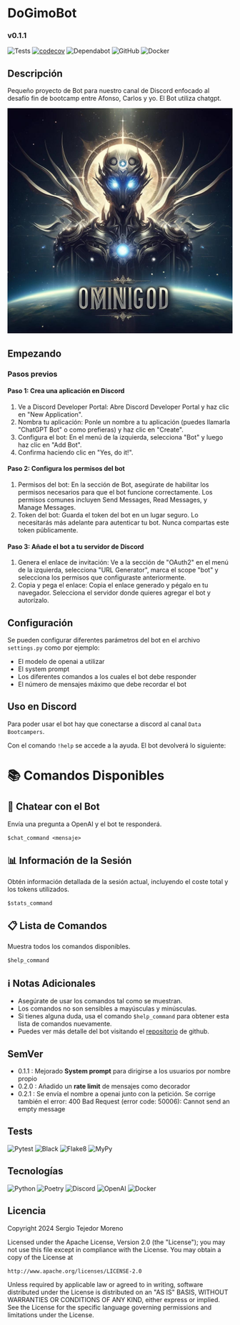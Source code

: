 # DoGimoBot
### v0.1.1

![Tests](https://github.com/sertemo/DoGimoBot/actions/workflows/tests.yml/badge.svg)
[![codecov](https://codecov.io/gh/sertemo/DoGimoBot/graph/badge.svg?token=6N7LBN76A2)](https://codecov.io/gh/sertemo/DoGimoBot)
![Dependabot](https://img.shields.io/badge/dependabot-enabled-blue.svg?logo=dependabot)
![GitHub](https://img.shields.io/github/license/sertemo/DoGimoBot)
![Docker](https://img.shields.io/docker/image-size/sertemo/dogimobot?color=blue&logo=docker)

## Descripción
Pequeño proyecto de Bot para nuestro canal de Discord enfocado al desafío fin de bootcamp entre Afonso, Carlos y yo. El Bot utiliza chatgpt.

![alt text](assets/img/banner.jpg)


## Empezando

### Pasos previos
#### Paso 1: Crea una aplicación en Discord
1. Ve a Discord Developer Portal: Abre Discord Developer Portal y haz clic en "New Application".
2. Nombra tu aplicación: Ponle un nombre a tu aplicación (puedes llamarla "ChatGPT Bot" o como prefieras) y haz clic en "Create".
3. Configura el bot: En el menú de la izquierda, selecciona "Bot" y luego haz clic en "Add Bot". 
4. Confirma haciendo clic en "Yes, do it!".
 
#### Paso 2: Configura los permisos del bot
1. Permisos del bot: En la sección de Bot, asegúrate de habilitar los permisos necesarios para que el bot funcione correctamente. Los permisos comunes incluyen Send Messages, Read Messages, y Manage Messages.
2. Token del bot: Guarda el token del bot en un lugar seguro. Lo necesitarás más adelante para autenticar tu bot. Nunca compartas este token públicamente.

#### Paso 3: Añade el bot a tu servidor de Discord
1. Genera el enlace de invitación: Ve a la sección de "OAuth2" en el menú de la izquierda, selecciona "URL Generator", marca el scope "bot" y selecciona los permisos que configuraste anteriormente.
2. Copia y pega el enlace: Copia el enlace generado y pégalo en tu navegador. Selecciona el servidor donde quieres agregar el bot y autorízalo.

## Configuración
Se pueden configurar diferentes parámetros del bot en el archivo `settings.py` como por ejemplo:
- El modelo de openai a utilizar
- El system prompt
- Los diferentes comandos a los cuales el bot debe responder
- El número de mensajes máximo que debe recordar el bot

## Uso en Discord
Para poder usar el bot hay que conectarse a discord al canal `Data Bootcampers`.

Con el comando `!help` se accede a la ayuda. El bot devolverá lo siguiente:

# 📚 Comandos Disponibles
## 💬 Chatear con el Bot
Envía una pregunta a OpenAI y el bot te responderá.
```
$chat_command <mensaje>
```


## 📊 Información de la Sesión
Obtén información detallada de la sesión actual, incluyendo el coste total y los tokens utilizados.
```
$stats_command
```

## 📋 Lista de Comandos
Muestra todos los comandos disponibles.
```
$help_command
```

## ℹ️ Notas Adicionales
- Asegúrate de usar los comandos tal como se muestran.
- Los comandos no son sensibles a mayúsculas y minúsculas.
- Si tienes alguna duda, usa el comando `$help_command` para obtener esta lista de comandos nuevamente.
- Puedes ver más detalle del bot visitando el [repositorio](https://github.com/sertemo/DoGimoBot) de github.

## SemVer
- 0.1.1 : Mejorado **System prompt** para dirigirse a los usuarios por nombre propio
- 0.2.0 : Añadido un **rate limit** de mensajes como decorador
- 0.2.1 : Se envía el nombre a openai junto con la petición. Se corrige también el error: 400 Bad Request (error code: 50006): Cannot send an empty message

## Tests
![Pytest](https://img.shields.io/badge/testing-pytest-blue.svg)
![Black](https://img.shields.io/badge/code%20style-black-blue.svg)
![Flake8](https://img.shields.io/badge/linter-flake8-blue.svg)
![MyPy](https://img.shields.io/badge/type%20checker-mypy-blue.svg)

## Tecnologías
![Python](https://img.shields.io/badge/python-3670A0?style=for-the-badge&logo=python&logoColor=ffdd54)
![Poetry](https://img.shields.io/badge/Poetry-60A5FA?style=for-the-badge&logo=python&logoColor=white)
![Discord](https://img.shields.io/badge/Discord-7289DA?style=for-the-badge&logo=discord&logoColor=white)
![OpenAI](https://img.shields.io/badge/OpenAI-412991?style=for-the-badge&logo=openai&logoColor=white)
![Docker](https://img.shields.io/badge/docker-%230db7ed.svg?style=for-the-badge&logo=docker&logoColor=white)


## Licencia
Copyright 2024 Sergio Tejedor Moreno

Licensed under the Apache License, Version 2.0 (the "License");
you may not use this file except in compliance with the License.
You may obtain a copy of the License at

    http://www.apache.org/licenses/LICENSE-2.0

Unless required by applicable law or agreed to in writing, software
distributed under the License is distributed on an "AS IS" BASIS,
WITHOUT WARRANTIES OR CONDITIONS OF ANY KIND, either express or implied.
See the License for the specific language governing permissions and
limitations under the License.

